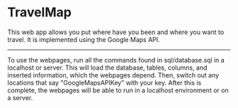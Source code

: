 # TravelMap
This web app allows you put where have you been and where you want to travel. It is implemented using the Google Maps API.

---

To use the webpages, run all the commands found in sql/database.sql in a localhost or server. This will load the database, tables, columns, and inserted information, which the webpages depend. Then, switch out any locations that say "GoogleMapsAPIKey" with your key. After this is complete, the webpages will be able to run in a localhost environment or on a server.
